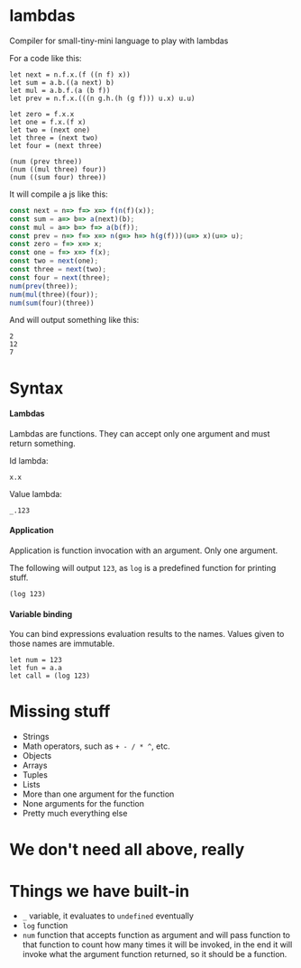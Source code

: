 # lambdas
Compiler for small-tiny-mini language to play with lambdas

For a code like this:
```
let next = n.f.x.(f ((n f) x))
let sum = a.b.((a next) b)
let mul = a.b.f.(a (b f))
let prev = n.f.x.(((n g.h.(h (g f))) u.x) u.u)

let zero = f.x.x
let one = f.x.(f x)
let two = (next one)
let three = (next two)
let four = (next three)

(num (prev three))
(num ((mul three) four))
(num ((sum four) three))
```

It will compile a js like this:
```js
const next = n=> f=> x=> f(n(f)(x));
const sum = a=> b=> a(next)(b);
const mul = a=> b=> f=> a(b(f));
const prev = n=> f=> x=> n(g=> h=> h(g(f)))(u=> x)(u=> u);
const zero = f=> x=> x;
const one = f=> x=> f(x);
const two = next(one);
const three = next(two);
const four = next(three);
num(prev(three));
num(mul(three)(four));
num(sum(four)(three)) 
```

And will output something like this:
```
2
12
7
```
# Syntax

#### Lambdas
Lambdas are functions. They can accept only one argument and must return something.

Id lambda:
```
x.x
```

Value lambda:
```
_.123
```

#### Application
Application is function invocation with an argument. Only one argument.

The following will output `123`, as `log` is a predefined function for printing stuff.
```
(log 123)
```

#### Variable binding
You can bind expressions evaluation results to the names.
Values given to those names are immutable.
```
let num = 123
let fun = a.a
let call = (log 123)
```
# Missing stuff
- Strings
- Math operators, such as `+ - / * ^`, etc.
- Objects
- Arrays
- Tuples
- Lists
- More than one argument for the function
- None arguments for the function
- Pretty much everything else

# We don't need all above, really

# Things we have built-in
- `_` variable, it evaluates to `undefined` eventually
- `log` function
- `num` function that accepts function as argument and will pass function to that function to count how many times it will be invoked, in the end it will invoke what the argument function returned, so it should be a function.
